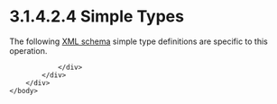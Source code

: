 <html dir="LTR" xmlns:mshelp="http://msdn.microsoft.com/mshelp" xmlns:ddue="http://ddue.schemas.microsoft.com/authoring/2003/5" xmlns:xlink="http://www.w3.org/1999/xlink" xmlns:tool="http://www.microsoft.com/tooltip">
    <head>
        <meta http-equiv="Content-Type" content="text/html; CHARSET=utf-8"></meta>
        <meta name="save" content="history"></meta>
        <title>3.1.4.2.4 Simple Types</title>
        <xml>
            <mshelp:toctitle title="3.1.4.2.4 Simple Types"></mshelp:toctitle>
            <mshelp:rltitle title="[MS-SSNWS]: Simple Types"></mshelp:rltitle>
            <mshelp:keyword index="A" term="42dc7a90-9f78-409a-8498-328e84a90370"></mshelp:keyword>
            <mshelp:attr name="DCSext.ContentType" value="open specification"></mshelp:attr>
            <mshelp:attr name="AssetID" value="42dc7a90-9f78-409a-8498-328e84a90370"></mshelp:attr>
            <mshelp:attr name="TopicType" value="kbRef"></mshelp:attr>
            <mshelp:attr name="DCSext.Title" value="[MS-SSNWS]: Simple Types" />
        </xml>
    </head>
    <body>
        <div id="header">
            <h1 class="heading">3.1.4.2.4 Simple Types</h1>
        </div>
        <div id="mainSection">
            <div id="mainBody">
                <div id="allHistory" class="saveHistory"></div>
                <div id="sectionSection0" class="section" name="collapseableSection">
                    

<p>The following <a href="4baedaec-b5a7-4176-be88-e1cec659ab8c.md#gt_bd0ce6f9-c350-4900-827e-951265294067">XML schema</a> simple type
definitions are specific to this operation.</p>


                </div>
            </div>
        </div>
    </body>
</html>